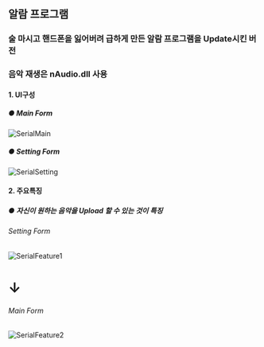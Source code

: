 ## 알람 프로그램

### 술 마시고 핸드폰을 잃어버려 급하게 만든 알람 프로그램을 Update시킨 버전
### 음악 재생은 nAudio.dll 사용

#### 1. UI구성
##### ● Main Form
![SerialMain](https://user-images.githubusercontent.com/69396761/89728898-473cb600-da63-11ea-87e5-34ea9f286fc7.PNG)

##### ● Setting Form
![SerialSetting](https://user-images.githubusercontent.com/69396761/89728899-499f1000-da63-11ea-9752-602bfd467d8c.PNG)

#### 2. 주요특징
##### ● 자신이 원하는 음악을 Upload 할 수 있는 것이 특징
###### Setting Form
![SerialFeature1](https://user-images.githubusercontent.com/69396761/89728900-4c9a0080-da63-11ea-8b1f-c1067e96a609.PNG)

# ↓
                  
###### Main Form
![SerialFeature2](https://user-images.githubusercontent.com/69396761/89728901-4dcb2d80-da63-11ea-894c-61dc9a7dfc12.PNG)
